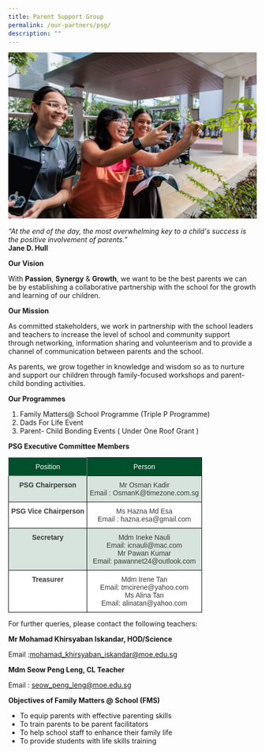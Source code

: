 ```yaml
---
title: Parent Support Group
permalink: /our-partners/psg/
description: ""
---
```

![](/images/psg%202023.jpg)

*“At the end of the day, the most overwhelming key to a child's success is the positive involvement of parents.”*<br>
**Jane D. Hull**

**Our Vision**

With **Passion**, **Synergy** &amp; **Growth**, we want to be the best parents we can be by establishing a collaborative partnership with the school for the growth and learning of our children.


**Our Mission**

As committed stakeholders, we work in partnership with the school leaders and teachers to increase the level of school and community support through networking, information sharing and volunteerism and to provide a channel of communication between parents and the school.

As parents, we grow together in knowledge and wisdom so as to nurture and support our children through family-focused workshops and parent-child bonding activities.

**Our Programmes**

1. Family Matters@ School Programme (Triple P Programme)
2. Dads For Life Event
3. Parent- Child Bonding Events ( Under One Roof Grant )

**PSG Executive Committee Members**
<style type="text/css">
.tg  {border-collapse:collapse;border-spacing:0;}
.tg td{border-color:black;border-style:solid;border-width:1px;font-family:Arial, sans-serif;font-size:14px;
  overflow:hidden;padding:10px 5px;word-break:normal;}
.tg th{border-color:black;border-style:solid;border-width:1px;font-family:Arial, sans-serif;font-size:14px;
  font-weight:normal;overflow:hidden;padding:10px 5px;word-break:normal;}
.tg .tg-ehl1{background-color:rgba(0, 80, 45, 0.15);color:#3A3A3A;text-align:center;vertical-align:top}
.tg .tg-sm4r{background-color:#FFF;color:#3A3A3A;font-weight:bold;text-align:center;vertical-align:top}
.tg .tg-udm8{background-color:#00502D;border-color:inherit;color:#FFF;text-align:center;vertical-align:top}
.tg .tg-nzmi{background-color:#FFF;color:#3A3A3A;text-align:center;vertical-align:top}
.tg .tg-r8vb{background-color:#00502D;color:#FFF;text-align:center;vertical-align:top}
.tg .tg-vbrg{background-color:rgba(0, 80, 45, 0.15);color:#3A3A3A;font-weight:bold;text-align:center;vertical-align:top}
</style>
<table class="tg">
<thead>
  <tr>
    <th class="tg-udm8"><span style="font-weight:inherit;font-style:inherit">Position</span></th>
    <th class="tg-r8vb"><span style="font-weight:inherit;font-style:inherit">Person</span></th>
  </tr>
</thead>
<tbody>
  <tr>
    <td class="tg-vbrg"><span style="font-weight:bold;font-style:inherit">PSG Chairperson</span></td>
    <td class="tg-ehl1"><span style="font-weight:inherit;font-style:inherit">Mr Osman Kadir</span><br><span style="font-weight:inherit;font-style:inherit">Email : OsmanK@timezone.com.sg</span></td>
  </tr>
  <tr>
    <td class="tg-sm4r"><span style="font-weight:bold;font-style:inherit">PSG Vice Chairperson</span></td>
    <td class="tg-nzmi"><span style="font-weight:inherit;font-style:inherit">Ms Hazna Md Esa</span><br><span style="font-weight:inherit;font-style:inherit">Email : hazna.esa@gmail.com</span></td>
  </tr>
  <tr>
    <td class="tg-vbrg"><span style="font-weight:bold;font-style:inherit">Secretary</span></td>
    <td class="tg-ehl1"><span style="font-weight:inherit;font-style:inherit">Mdm Ineke Nauli</span><br><span style="font-weight:inherit;font-style:inherit">Email: icnauli@mac.com</span><br><span style="font-weight:inherit;font-style:inherit">Mr Pawan Kumar</span><br><span style="font-weight:inherit;font-style:inherit">Email: pawannet24@outlook.com</span></td>
  </tr>
  <tr>
    <td class="tg-sm4r"><span style="font-weight:bold;font-style:inherit">Treasurer</span></td>
    <td class="tg-nzmi"><span style="font-weight:inherit;font-style:inherit">Mdm Irene Tan</span><br><span style="font-weight:inherit;font-style:inherit">Email: tmcirene@yahoo.com</span><br><span style="font-weight:inherit;font-style:inherit">Ms Alina Tan</span><br><span style="font-weight:inherit;font-style:inherit">Email: alinatan@yahoo.com</span></td>
  </tr>
</tbody>
</table>

For further queries, please contact the following teachers:

**Mr Mohamad Khirsyaban Iskandar, HOD/Science**

Email :mohamad_khirsyaban_iskandar@moe.edu.sg



**Mdm Seow Peng Leng, CL Teacher**

Email : seow_peng_leng@moe.edu.sg

**Objectives of Family Matters @ School (FMS)**

* To equip parents with effective parenting skills
* To train parents to be parent facilitators
* To help school staff to enhance their family life
* To provide students with life skills training